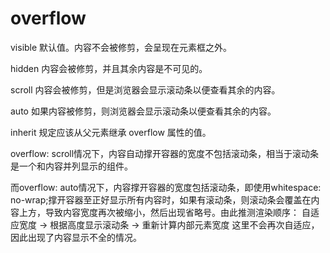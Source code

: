 # overflow

visible	默认值。内容不会被修剪，会呈现在元素框之外。

hidden	内容会被修剪，并且其余内容是不可见的。

scroll	内容会被修剪，但是浏览器会显示滚动条以便查看其余的内容。

auto	如果内容被修剪，则浏览器会显示滚动条以便查看其余的内容。

inherit	规定应该从父元素继承 overflow 属性的值。



overflow: scroll情况下，内容自动撑开容器的宽度不包括滚动条，相当于滚动条是一个和内容并列显示的组件。

而overflow: auto情况下，内容撑开容器的宽度包括滚动条，即使用whitespace: no-wrap;撑开容器至正好显示所有内容时，如果有滚动条，则滚动条会覆盖在内容上方，导致内容宽度再次被缩小，然后出现省略号。由此推测渲染顺序：
自适应宽度 → 根据高度显示滚动条 → 重新计算内部元素宽度
这里不会再次自适应，因此出现了内容显示不全的情况。
